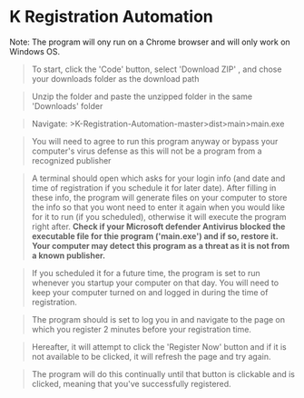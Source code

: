 # K Registration Automation
Note: The program will ony run on a Chrome browser and will only work on Windows OS. 

> To start, click the 'Code' button, select 'Download ZIP' , and chose your downloads folder as the download path

> Unzip the folder and paste the unzipped folder in the same 'Downloads' folder

> Navigate: >K-Registration-Automation-master>dist>main>main.exe

> You will need to agree to run this program anyway or bypass your computer's virus defense as this will not be a program from a recognized publisher

> A terminal should open which asks for your login info (and date and time of registration if you schedule it for later date). After filling in these info, the program will generate files on your computer to store the info so that you wont need to enter it again when you would like for it to run (if you scheduled), otherwise it will execute the program right after.
> **Check if your Microsoft defender Antivirus blocked the executable file for thie program ('main.exe') and if so, restore it. Your computer may detect this program as a threat as it is not from a known publisher.**

> If you scheduled it for a future time, the program is set to run whenever you startup your computer on that day. You will need to keep your computer turned on and logged in during the time of registration. 

> The program should is set to log you in and navigate to the page on which you register 2 minutes before your registration time.

> Hereafter, it will attempt to click the 'Register Now' button and if it is not available to be clicked, it will refresh the page and try again.

> The program will do this continually until that button is clickable and is clicked, meaning that you've successfully registered.
